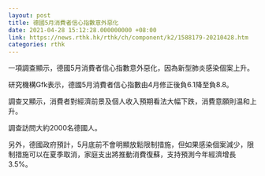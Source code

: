 ```yaml
---
layout: post
title: 德國5月消費者信心指數意外惡化
date: 2021-04-28 15:12:28.000000000 +08:00
link: https://news.rthk.hk/rthk/ch/component/k2/1588179-20210428.htm
categories: rthk
---
```


一項調查顯示，德國5月消費者信心指數意外惡化，因為新型肺炎感染個案上升。

研究機構Gfk表示，德國5月消費者信心指數由4月修正後負6.1降至負8.8。

調查又顯示，消費者對經濟前景及個人收入預期看法大幅下跌，消費意願則温和上升。

調查訪問大約2000名德國人。

另外，德國政府預計，5月底前不會明顯放鬆限制措施，但如果感染個案減少，限制措施可以在夏季取消，家庭支出將推動消費復蘇，支持預測今年經濟增長3.5%。
